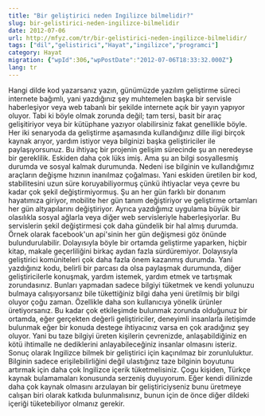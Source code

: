 ```yaml
---
title: "Bir geliştirici neden Ingilizce bilmelidir?"
slug: bir-gelistirici-neden-ingilizce-bilmelidir
date: 2012-07-06
url: http://mfyz.com/tr/bir-gelistirici-neden-ingilizce-bilmelidir/
tags: ["dil","gelistirici","Hayat","ingilizce","programci"]
category: Hayat
migration: {"wpId":306,"wpPostDate":"2012-07-06T18:33:32.000Z"}
lang: tr
---
```


Hangi dilde kod yazarsanız yazın, günümüzde yazılım geliştirme süreci internete bağımlı, yani yazdığınız şey muhtemelen başka bir servisle haberleşiyor veya web tabanlı bir şekilde internete açık bir yayın yapıyor oluyor. Tabi ki böyle olmak zorunda değil; tam tersi, basit bir araç gelişitiriyor veya bir kütüphane yazıyor olabilirsiniz fakat genellikle böyle. Her iki senaryoda da geliştirme aşamasında kullandığınız dille iligi birçok kaynak arıyor, yardım istiyor veya bilginizi başka geliştiriciler ile paylaşıyorsunuz. Bu ihtiyaç bir projenin gelişim sürecinde şu an neredeyse bir gereklilik. Eskiden daha çok lüks imiş. Ama şu an bilgi sosyallesmiş durumda ve sosyal kalmak durumunda. Nedeni ise bilginin ve kullandığımız araçların değişme hızının inanılmaz çoğalması. Yani eskiden üretilen bir kod, stabilitesini uzun süre koruyabiliyormuş çünkü ihtiyaclar veya çevre bu kadar çok şekil değiştirmiyormuş. Şu an her gün farklı bir donanım hayatımıza giriyor, mobilite her gün tanım değiştiriyor ve geliştirme ortamları her gün altyapılarını değiştiriyor. Ayrıca yazdığımız uygulama büyük bir olasılıkla sosyal ağlarla veya diğer web servisleriyle haberleşiyorlar. Bu servislerin şekil değiştirmesi çok daha gündelik bir hal almış durumda. Örnek olarak facebook'un api'sinin her gün değişmesi göz önünde bulundurulabilir. Dolayısıyla böyle bir ortamda geliştirme yaparken, hiçbir kitap, makale geçerliliğini birkaç aydan fazla sürdüremiyor. Dolayısıyla geliştirici komüniteleri çok daha fazla önem kazanmış durumda. Yani yazdığınız kodu, belirli bir parcası da olsa paylaşmak durumunda, diğer geliştiricilerle konuşmak, yardım istemek, yardım etmek ve tartışmak zorundasınız. Bunları yapmadan sadece bilgiyi tüketmek ve kendi yolunuzu bulmaya calışıyorsanız bile tükettiğiniz bilgi daha yeni üretilmiş bir bilgi oluyor çoğu zaman. Özellikle daha son kullanıcıya yönelik ürünler üretiyorsanız. Bu kadar çok etkileşimde bulunmak zorunda olduğunuz bir ortamda, eğer gerçekten değerli geliştiriciler, deneyimli insanlarla iletişimde bulunmak eğer bir konuda destege ihtiyacınız varsa en çok aradığınız şey oluyor. Yani bu taze bilgiyi üreten kişilerin çevrenizde, anlaşabildiğiniz en kötü ihtimalle ne dediklerini anlayabileceğiniz insanlar olmasını isteriz. Sonuç olarak Ingilizce bilmek bir geliştirici için kaçınılmaz bir zorunluluktur. Bilginin sadece erişilebilirliğini değil ulastığınız taze bilginin boyutunu artırmak için daha çok Ingilizce içerik tüketmelisiniz. Çogu kişiden, Türkçe kaynak bulamamaları konusunda serzeniş duyuyorum. Eğer kendi dilinizde daha çok kaynak olmasını arzulayan bir geliştiriciyseniz bunu üretmeye calışan biri olarak katkıda bulunmalısınız, bunun için de önce diğer dildeki içeriği tüketebiliyor olmanız gerekir.